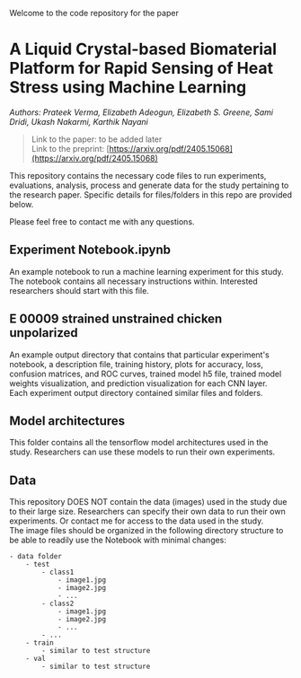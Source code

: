 Welcome to the code repository for the paper

# A Liquid Crystal-based Biomaterial Platform for Rapid Sensing of Heat Stress using Machine Learning

*Authors: Prateek Verma, Elizabeth Adeogun, Elizabeth S. Greene, Sami Dridi, Ukash Nakarmi, Karthik Nayani*

> Link to the paper: to be added later  
> Link to the preprint: [https://arxiv.org/pdf/2405.15068](https://arxiv.org/pdf/2405.15068)

This repository contains the necessary code files to run experiments, evaluations, analysis, process and generate data for the study pertaining to the research paper. Specific details for files/folders in this repo are provided below.

Please feel free to contact me with any questions.


## Experiment Notebook.ipynb
An example notebook to run a machine learning experiment for this study. The notebook contains all necessary instructions within. Interested researchers should start with this file.


## E 00009 strained unstrained chicken unpolarized
An example output directory that contains that particular experiment's notebook, a description file, training history, plots for accuracy, loss, confusion matrices, and ROC curves, trained model h5 file, trained model weights visualization, and prediction visualization for each CNN layer.  
Each experiment output directory contained similar files and folders.


## Model architectures
This folder contains all the tensorflow model architectures used in the study. Researchers can use these models to run their own experiments.


## Data

This repository DOES NOT contain the data (images) used in the study due to their large size. Researchers can specify their own data to run their own experiments. Or contact me for access to the data used in the study.  
The image files should be organized in the following directory structure to be able to readily use the Notebook with minimal changes:
```
- data folder
    - test
        - class1
            - image1.jpg
            - image2.jpg
            - ...
        - class2
            - image1.jpg
            - image2.jpg
            - ...
        - ...
    - train
        - similar to test structure
    - val
        - similar to test structure
```